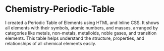 # Chemistry-Periodic-Table
I created a Periodic Table of Elements using HTML and Inline CSS. It shows all elements with their symbols, atomic numbers, and masses, arranged by categories like metals, non-metals, metalloids, noble gases, and transition elements. This table helps understand the structure, properties, and relationships of all chemical elements easily.
